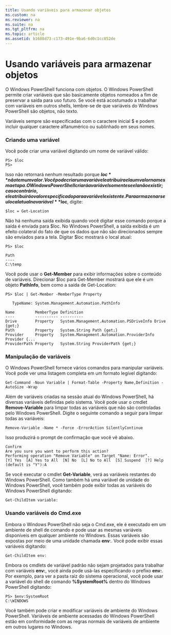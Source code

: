 ```yaml
---
title: Usando variáveis para armazenar objetos
ms.custom: na
ms.reviewer: na
ms.suite: na
ms.tgt_pltfrm: na
ms.topic: article
ms.assetid: b1688d73-c173-491e-9ba6-6d0c1cc852de
---
```

# Usando variáveis para armazenar objetos
O Windows PowerShell funciona com objetos. O Windows PowerShell permite criar variáveis que são basicamente objetos nomeados a fim de preservar a saída para uso futuro. Se você está acostumado a trabalhar com variáveis em outros shells, lembre-se de que variáveis do Windows PowerShell são objetos, não texto.

Variáveis sempre são especificadas com o caractere inicial $ e podem incluir qualquer caractere alfanumérico ou sublinhado em seus nomes.

### Criando uma variável
Você pode criar uma variável digitando um nome de variável válido:

```
PS> $loc
PS>
```

Isso não retornará nenhum resultado porque **$loc** não tem um valor. Você pode criar uma variável e atribuir a ela um valor na mesma etapa. O Windows PowerShell criará a variável somente se ela não existir; caso contrário, ele atribuirá o valor especificado para a variável existente. Para armazenar seu local atual na variável **$loc**, digite:

```
$loc = Get-Location
```

Não há nenhuma saída exibida quando você digitar esse comando porque a saída é enviada para $loc. No Windows PowerShell, a saída exibida é um efeito colateral do fato de que os dados que não são direcionados sempre são enviados para a tela. Digitar $loc mostrará o local atual:

```
PS> $loc

Path
----
C:\temp
```

Você pode usar o **Get-Member** para exibir informações sobre o conteúdo de variáveis. Direcionar $loc para Get-Member mostrará que ele é um objeto **PathInfo**, bem como a saída de Get-Location:

```
PS> $loc | Get-Member -MemberType Property

   TypeName: System.Management.Automation.PathInfo

Name         MemberType Definition
----         ---------- ----------
Drive        Property   System.Management.Automation.PSDriveInfo Drive {get;}
Path         Property   System.String Path {get;}
Provider     Property   System.Management.Automation.ProviderInfo Provider {...
ProviderPath Property   System.String ProviderPath {get;}
```

### Manipulação de variáveis
O Windows PowerShell fornece vários comandos para manipular variáveis. Você pode ver uma listagem completa em um formato legível digitando:

```
Get-Command -Noun Variable | Format-Table -Property Name,Definition -AutoSize -Wrap
```

Além de variáveis criadas na sessão atual do Windows PowerShell, há diversas variáveis definidas pelo sistema. Você pode usar o cmdlet **Remove-Variable** para limpar todas as variáveis que não são controladas pelo Windows PowerShell. Digite o seguinte comando a seguir para limpar todas as variáveis:

```
Remove-Variable -Name * -Force -ErrorAction SilentlyContinue
```

Isso produzirá o prompt de confirmação que você vê abaixo.

```
Confirm
Are you sure you want to perform this action?
Performing operation "Remove Variable" on Target "Name: Error".
[Y] Yes  [A] Yes to All  [N] No  [L] No to All  [S] Suspend  [?] Help
(default is "Y"):A
```

Se você executar o cmdlet **Get-Variable**, verá as variáveis restantes do Windows PowerShell. Como também há uma variável de unidade do Windows PowerShell, você também pode exibir todas as variáveis do Windows PowerShell digitando:

```
Get-ChildItem variable:
```

### Usando variáveis do Cmd.exe
Embora o Windows PowerShell não seja o Cmd.exe, ele é executado em um ambiente de shell de comando e pode usar as mesmas variáveis disponíveis em qualquer ambiente no Windows. Essas variáveis são expostas por meio de uma unidade chamada **env**:. Você pode exibir essas variáveis digitando:

```
Get-ChildItem env:
```

Embora os cmdlets de variável padrão não sejam projetados para trabalhar com variáveis **env:**, você ainda pode usá-las especificando o prefixo **env:**. Por exemplo, para ver a pasta raiz do sistema operacional, você pode usar a variável do shell de comando **%SystemRoot%** dentro do Windows PowerShell digitando:

```
PS> $env:SystemRoot
C:\WINDOWS
```

Você também pode criar e modificar variáveis de ambiente do Windows PowerShell. Variáveis de ambiente acessadas do Windows PowerShell estão em conformidade com as regras normais de variáveis de ambiente em outros lugares no Windows.



<!--HONumber=Apr16_HO1-->



